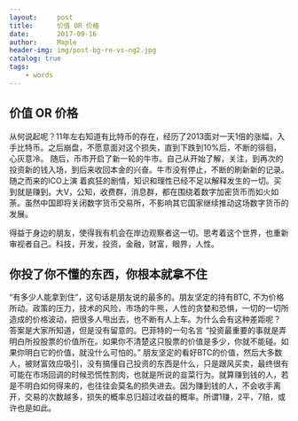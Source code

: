 ```yaml
---
layout:     post
title:      价值 OR 价格
date:       2017-09-16
author:     Maple
header-img: img/post-bg-re-vs-ng2.jpg
catalog: true
tags:
    - words
---
```


## 价值 OR 价格
从何说起呢？11年左右知道有比特币的存在，经历了2013面对一天1倍的涨幅，入手比特币。之后崩盘，不愿意面对这个损失，直到下跌到10%后，不断的徘徊，心灰意冷。
随后，币市开启了新一轮的牛市。自己从开始了解，关注，到再次的投资新的钱入场，到后来收回本金的兴奋。牛市没有停止，不断的刷新新的记录。随之而来的ICO上演
着疯狂的剧情，知识和理性已经不足以解释发生的一切。买到就是赚到。大V，公知，收费群，消息群，都在围绕着数字加密货币而如火如荼。虽然中国即将关闭数字货币交易所，不影响其它国家继续推动这场数字货币的发展。

得益于身边的朋友，使得我有机会在岸边观察者这一切。思考着这个世界，也重新审视者自己。科技，开发，投资，金融，财富，眼界，人性。

## 你投了你不懂的东西，你根本就拿不住
“有多少人能拿到住”，这句话是朋友说的最多的。朋友坚定的持有BTC, 不为价格所动。政策的压力，技术的风险，市场的牛熊，人性的贪婪和恐惧，一切的一切所造成的价格波动，把很多人甩出去，也不断有人上车。为什么会有这种差距呢？
答案是大家所知道，但是没有留意的。巴菲特的一句名言 “投资最重要的事就是弄明白所投股票的价值所在。如果你不清楚这只股票的价值是多少，你就不能碰。如果你明白它的价值，就没什么可怕的。” 朋友坚定的看好BTC的价值，然后大多数人，被财富效应吸引，没有搞懂自己投资的东西是什么，只是跟风买卖，最终很有可能在市场回调的时候恐慌性割肉，也就是所说的韭菜行为。就算赚到钱的人，若是不明白如何得来的，也往往会莫名的损失进去。因为赚到钱的人，不会收手离开，交易的次数越多，损失的概率总归超过收益的概率。所谓1赚，2平，7赔，或许也是如此。
